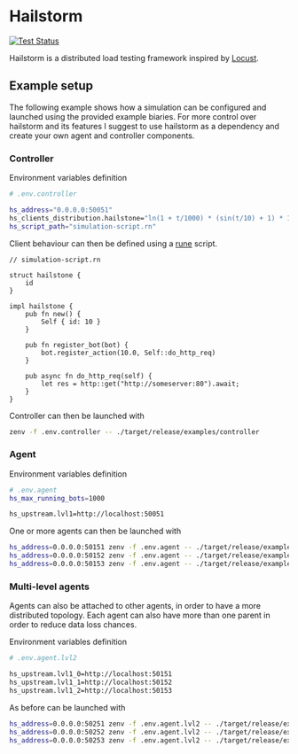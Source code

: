 # Hailstorm
[![Test Status](https://github.com/dghilardi/hailstorm/workflows/Tests/badge.svg?event=push)](https://github.com/dghilardi/hailstorm/actions)

Hailstorm is a distributed load testing framework inspired by [Locust](https://locust.io).

## Example setup

The following example shows how a simulation can be configured and launched using the provided example biaries.
For more control over hailstorm and its features I suggest to use hailstorm as a dependency and create your own agent and controller components.

### Controller

Environment variables definition
```sh
# .env.controller

hs_address="0.0.0.0:50051"
hs_clients_distribution.hailstone="ln(1 + t/1000) * (sin(t/10) + 1) * 1000"
hs_script_path="simulation-script.rn"
```

Client behaviour can then be defined using a [rune](https://rune-rs.github.io/) script.
```rune
// simulation-script.rn

struct hailstone {
    id
}
      
impl hailstone {
    pub fn new() {
        Self { id: 10 }
    }

    pub fn register_bot(bot) {
        bot.register_action(10.0, Self::do_http_req)
    }

    pub async fn do_http_req(self) {
        let res = http::get("http://someserver:80").await;
    }
}
```

Controller can then be launched with
```sh
zenv -f .env.controller -- ./target/release/examples/controller
```

### Agent

Environment variables definition
```sh
# .env.agent
hs_max_running_bots=1000

hs_upstream.lvl1=http://localhost:50051
```

One or more agents can then be launched with
```sh
hs_address=0.0.0.0:50151 zenv -f .env.agent -- ./target/release/examples/agent
hs_address=0.0.0.0:50152 zenv -f .env.agent -- ./target/release/examples/agent
hs_address=0.0.0.0:50153 zenv -f .env.agent -- ./target/release/examples/agent
```

### Multi-level agents

Agents can also be attached to other agents, in order to have a more distributed topology. Each agent can also have more than one parent in order to reduce data loss chances.

Environment variables definition
```sh
# .env.agent.lvl2

hs_upstream.lvl1_0=http://localhost:50151
hs_upstream.lvl1_1=http://localhost:50152
hs_upstream.lvl1_2=http://localhost:50153
```

As before can be launched with
```sh
hs_address=0.0.0.0:50251 zenv -f .env.agent.lvl2 -- ./target/release/examples/agent
hs_address=0.0.0.0:50252 zenv -f .env.agent.lvl2 -- ./target/release/examples/agent
hs_address=0.0.0.0:50253 zenv -f .env.agent.lvl2 -- ./target/release/examples/agent
```